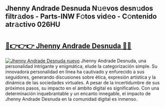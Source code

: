 ## Jhenny Andrade Desnuda N𝚞𝚎vos desn𝚞dos filtr𝚊dos - Parts-INW F𝚘tos vid𝚎o - C𝚘ntenido atr𝚊ctivo 026HU

# <h2><a href="http://mbaiio.tromn.icu/?c=Jhenny+Andrade+Desnuda">🔗👉👉👉 Jhenny Andrade Desnuda 🔗🔗</a></h2>

[![Jhenny Andrade Desnuda nuevo](https://i.imgur.com/pEAQMta.gif)](http://mbaiio.tromn.icu/?c=Jhenny+Andrade+Desnuda)
Jhenny Andrade Desnuda, una personalidad intrigante y enigmática, elude la categorización simple. Su innovadora personalidad en línea ha cautivado y enfurecido a sus seguidores, generando discusiones sobre ética, expresión artística y la dinámica de las sociedades virtuales. A pesar de la incertidumbre de sus próximos pasos, su impacto en el ámbito digital es significativo. Con una determinación inquebrantable y un encanto innegable, el impacto de Jhenny Andrade Desnuda en la comunidad digital es inmenso.

